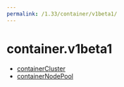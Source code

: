 ```yaml
---
permalink: /1.33/container/v1beta1/
---
```


# container.v1beta1



* [containerCluster](containerCluster.md)
* [containerNodePool](containerNodePool.md)